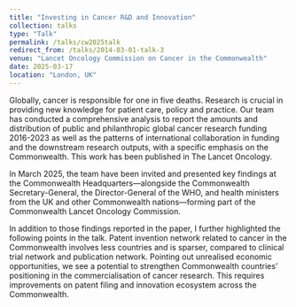 ```yaml
---
title: "Investing in Cancer R&D and Innovation"
collection: talks
type: "Talk"
permalink: /talks/cw2025talk
redirect_from: /talks/2014-03-01-talk-3
venue: "Lancet Oncology Commission on Cancer in the Commonwealth"
date: 2025-03-17
location: "London, UK"
---
```

Globally, cancer is responsible for one in five deaths. Research is crucial in providing new knowledge for patient care, policy and practice. Our team has conducted a comprehensive analysis to report the amounts and distribution of public and philanthropic global cancer research funding 2016-2023 as well as the patterns of international collaboration in funding and the downstream research outputs, with a specific emphasis on the Commonwealth. This work has been published in The Lancet Oncology.

In March 2025, the team have been invited and presented key findings at the Commonwealth Headquarters—alongside the Commonwealth Secretary-General, the Director-General of the WHO, and health ministers from the UK and other Commonwealth nations—forming part of the Commonwealth Lancet Oncology Commission. 

In addition to those findings reported in the paper, I further highlighted the following points in the talk. Patent invention network related to cancer in the Commonwealth involves less countries and is sparser, compared to clinical trial network and publication network. Pointing out unrealised economic opportunities, we see a potential to strengthen Commonwealth countries’ positioning in the commercialisation of cancer research. This requires improvements on patent filing and innovation ecosystem across the Commonwealth.

